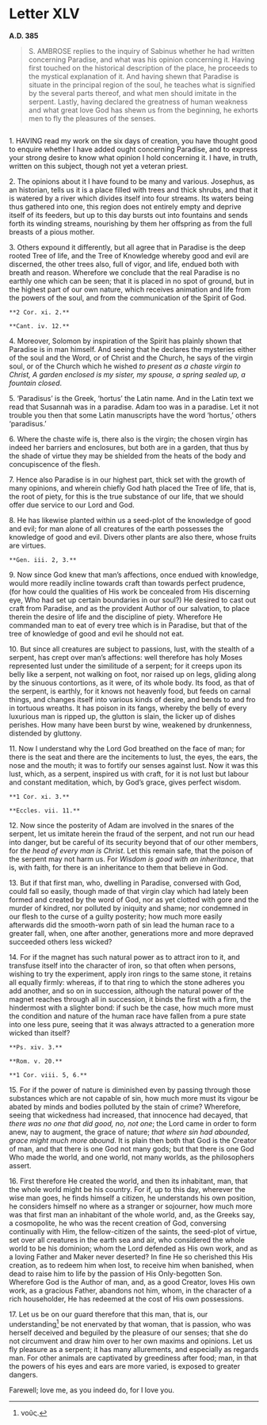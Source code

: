 # Letter XLV
**A.D. 385**

> S. AMBROSE replies to the inquiry of Sabinus whether he had
> written concerning Paradise, and what was his opinion concerning
> it. Having first touched on the historical description of the
> place, he proceeds to the mystical explanation of it. And having
> shewn that Paradise is situate in the principal region of the
> soul, he teaches what is signified by the several parts thereof,
> and what men should imitate in the serpent. Lastly, having
> declared the greatness of human weakness and what great love
> God has shewn us from the beginning, he exhorts men to fly the
> pleasures of the senses.

```{centered} AMBROSE TO SABINUS
```

1\. HAVING read my work on the six days of creation, you have thought
good to enquire whether I have added ought concerning Paradise, and to
express your strong desire to know what opinion I hold concerning it.
I have, in truth, written on this subject, though not yet a veteran
priest.

2\. The opinions about it I have found to be many and various. Josephus,
as an historian, tells us it is a place filled with trees and thick
shrubs, and that it is watered by a river which divides itself into
four streams. Its waters being thus gathered into one, this region
does not entirely empty and deprive itself of its feeders, but up to
this day bursts out into fountains and sends forth its winding streams,
nourishing by them her offspring as from the full breasts of a pious
mother.

3\. Others expound it differently, but all agree that in Paradise is
the deep rooted Tree of life, and the Tree of Knowledge whereby good
and evil are discerned, the other trees also, full of vigor, and life,
endued both with breath and reason. Wherefore we conclude that the
real Paradise is no earthly one which can be seen; that it is placed
in no spot of ground, but in the highest part of our own nature, which
receives animation and life from the powers of the soul, and from the
communication of the Spirit of God.

```{margin}
**2 Cor. xi. 2.**

**Cant. iv. 12.**
```

4\. Moreover, Solomon by inspiration of the Spirit has plainly shown
that Paradise is in man himself. And seeing that he declares the
mysteries either of the soul and the Word, or of Christ and the Church,
he says of the virgin soul, or of the Church which he wished _to
present as a chaste virgin to Christ, A garden enclosed is my sister,
my spouse, a spring sealed up, a fountain closed_.

5\. ‘Paradisus’ is the Greek, ‘hortus’ the Latin name. And in the
Latin text we read that Susannah was in a paradise. Adam too was in a
paradise. Let it not trouble you then that some Latin manuscripts have
the word ‘hortus,’ others ‘paradisus.’

6\. Where the chaste wife is, there also is the virgin; the chosen
virgin has indeed her barriers and enclosures, but both are in a garden,
that thus by the shade of virtue they may be shielded from the heats of
the body and concupiscence of the flesh.

7\. Hence also Paradise is in our highest part, thick set with the
growth of many opinions, and wherein chiefly God hath placed the Tree
of life, that is, the root of piety, for this is the true substance of
our life, that we should offer due service to our Lord and God.

8\. He has likewise planted within us a seed-plot of the knowledge of
good and evil; for man alone of all creatures of the earth possesses
the knowledge of good and evil. Divers other plants are also there,
whose fruits are virtues.

```{margin}
**Gen. iii. 2, 3.**
```

9\. Now since God knew that man’s affections, once endued with knowledge,
would more readily incline towards craft than towards perfect prudence,
(for how could the qualities of His work be concealed from His
discerning eye, Who had set up certain boundaries in our soul?) He
desired to cast out craft from Paradise, and as the provident Author of
our salvation, to place therein the desire of life and the discipline
of piety. Wherefore He commanded man to eat of every tree which is in
Paradise, but that of the tree of knowledge of good and evil he should
not eat.

10\. But since all creatures are subject to passions, lust, with the
stealth of a serpent, has crept over man’s affections: well therefore
has holy Moses represented lust under the similitude of a serpent;
for it creeps upon its belly like a serpent, not walking on foot, nor
raised up on legs, gliding along by the sinuous contortions, as it were,
of its whole body. Its food, as that of the serpent, is earthly, for it
knows not heavenly food, but feeds on carnal things, and changes itself
into various kinds of desire, and bends to and fro in tortuous wreaths.
It has poison in its fangs, whereby the belly of every luxurious man is
ripped up, the glutton is slain, the licker up of dishes perishes. How
many have been burst by wine, weakened by drunkenness, distended by
gluttony.

11\. Now I understand why the Lord God breathed on the face of man;
for there is the seat and there are the incitements to lust, the eyes,
the ears, the nose and the mouth; it was to fortify our senses against
lust. Now it was this lust, which, as a serpent, inspired us with craft,
for it is not lust but labour and constant meditation, which, by God’s
grace, gives perfect wisdom.

```{margin}
**1 Cor. xi. 3.**

**Eccles. vii. 11.**
```

12\. Now since the posterity of Adam are involved in the snares of the
serpent, let us imitate herein the fraud of the serpent, and not run
our head into danger, but be careful of its security beyond that of our
other members, for _the head of every man is Christ_. Let this remain
safe, that the poison of the serpent may not harm us. For _Wisdom
is good with an inheritance_, that is, with faith, for there is an
inheritance to them that believe in God.

13\. But if that first man, who, dwelling in Paradise, conversed with
God, could fall so easily, though made of that virgin clay which had
lately been formed and created by the word of God, nor as yet clotted
with gore and the murder of kindred, nor polluted by iniquity and shame;
nor condemned in our flesh to the curse of a guilty posterity; how much
more easily afterwards did the smooth-worn path of sin lead the human
race to a greater fall, when, one after another, generations more and
more depraved succeeded others less wicked?

14\. For if the magnet has such natural power as to attract iron to it,
and transfuse itself into the character of iron, so that often when
persons, wishing to try the experiment, apply iron rings to the same
stone, it retains all equally firmly: whereas, if to that ring to which
the stone adheres you add another, and so on in succession, although
the natural power of the magnet reaches through all in succession, it
binds the first with a firm, the hindermost with a slighter bond: if
such be the case, how much more must the condition and nature of the
human race have fallen from a pure state into one less pure, seeing
that it was always attracted to a generation more wicked than itself?

```{margin}
**Ps. xiv. 3.**

**Rom. v. 20.**

**1 Cor. viii. 5, 6.**
```

15\. For if the power of nature is diminished even by passing through
those substances which are not capable of sin, how much more must its
vigour be abated by minds and bodies polluted by the stain of crime?
Wherefore, seeing that wickedness had increased, that innocence had
decayed, that _there was no one that did good, no, not one_; the Lord
came in order to form anew, nay to augment, the grace of nature; _that
where sin had abounded, grace might much more abound_. It is plain then
both that God is the Creator of man, and that there is one God not many
gods; but that there is one God Who made the world, and one world, not
many worlds, as the philosophers assert.

16\. First therefore He created the world, and then its inhabitant,
man, that the whole world might be his country. For if, up to this day,
wherever the wise man goes, he finds himself a citizen, he understands
his own position, he considers himself no where as a stranger or
sojourner, how much more was that first man an inhabitant of the whole
world, and, as the Greeks say, a cosmopolite, he who was the recent
creation of God, conversing continually with Him, the fellow-citizen
of the saints, the seed-plot of virtue, set over all creatures in the
earth sea and air, who considered the whole world to be his dominion;
whom the Lord defended as His own work, and as a loving Father and
Maker never deserted? In fine He so cherished this His creation, as to
redeem him when lost, to receive him when banished, when dead to raise
him to life by the passion of His Only-begotten Son. Wherefore God is
the Author of man, and, as a good Creator, loves His own work, as a
gracious Father, abandons not him, whom, in the character of a rich
householder, He has redeemed at the cost of His own possessions.

17\. Let us be on our guard therefore that this man, that is, our
understanding[^224] be not enervated by that woman, that is passion,
who was herself deceived and beguiled by the pleasure of our senses;
that she do not circumvent and draw him over to her own maxims and
opinions. Let us fly pleasure as a serpent; it has many allurements,
and especially as regards man. For other animals are captivated by
greediness after food; man, in that the powers of his eyes and ears
are more varied, is exposed to greater dangers.

Farewell; love me, as you indeed do, for I love you.

[^224]: νοῦς.

